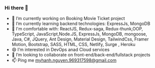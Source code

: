 ### Hi there 👋
- 🔭 I’m currently working on Booking Movie Ticket project
- 🌱 I’m currently learning backend technologies: ExpressJs, MongoDB
- 🌱 I'm comfortable with: 
    ReactJS, Redux-saga, Redux-thunk,OOP, TypeScript, JavaScript,Node.JS, ExpressJs, MongoDB, mongoose, Java, C#, JQuery, Ant Design, Material Design, TailwindCss, Framer Motion, Bootstrap, SASS, HTML, CSS, Netlify, Surge , Heroku
- 😄 I’m interested in DevOps anad Cloud services
- 👯 I’m looking to collaborate on front-end/back-end/fullstack projects
- 📫 Ping me myhanh.nguyen.969317598@gmail.com


